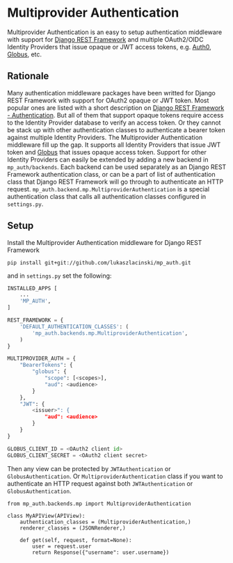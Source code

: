 # Multiprovider Authentication

Multiprovider Authentication is an easy to setup authentication middleware with support for
[Django REST Framework][drf] and multiple OAuth2/OIDC Identity Providers that issue opaque
or JWT access tokens, e.g. [Auth0][auth0], [Globus][globus], etc.

## Rationale

Many authentication middleware packages have been writted for Django REST Framework with
support for OAuth2 opaque or JWT token. Most popular ones are listed with a short description
on [Django REST Framework - Authentication][drf_auth]. But all of them that support opaque tokens
require access to the Identity Provider database to verify an access token. Or they cannot be
stack up with other authentication classes to authenticate a bearer token against multiple
Identity Providers. The Multiprovider Authentication middleware fill up the gap. It supports all
Identity Providers that issue JWT token and [Globus][globus] that issues opaque access token. Support
for other Identity Providers can easily be extended by adding a new backend in `mp_auth/backends`.
Each backend can be used separately as an Django REST Framework authentication class, or can be a part of
list of authentication class that Django REST Framework will go through to authenticate an HTTP request.
`mp_auth.backend.mp.MultiproviderAuthentication` is a special authentication class that calls all
authentication classes configured in `settings.py`.

## Setup

Install the Multiprovider Authentication middleware for Django REST Framework
```shell
pip install git+git://github.com/lukaszlacinski/mp_auth.git
```
and in `settings.py` set the following:
```python
INSTALLED_APPS [
    ...
    'MP_AUTH',
]

REST_FRAMEWORK = {
    'DEFAULT_AUTHENTICATION_CLASSES': (
        'mp_auth.backends.mp.MultiproviderAuthentication',
    )
}

MULTIPROVIDER_AUTH = {
    "BearerTokens": {
        "globus": {
            "scope": [<scopes>],
            "aud": <audience>
        }
    },
    "JWT": {
        <issuer>": {
            "aud": <audience>
        }
    }
}

GLOBUS_CLIENT_ID = <OAuth2 client id>
GLOBUS_CLIENT_SECRET = <OAuth2 client secret>
```
Then any view can be protected by `JWTAuthentication` or `GlobusAuthentication`. Or `MultiproviderAuthentication`
class if you want to authenticate an HTTP request against both `JWTAuthentication` or `GlobusAuthentication`.
```
from mp_auth.backends.mp import MultiproviderAuthentication

class MyAPIView(APIView):
    authentication_classes = (MultiproviderAuthentication,)
    renderer_classes = (JSONRenderer,)

    def get(self, request, format=None):
        user = request.user
        return Response({"username": user.username})
```

[drf]: http://www.django-rest-framework.org/
[auth0]: https://auth0.com/
[globus]: https://globus.org/
[drf_auth]: http://www.django-rest-framework.org/api-guide/authentication/#third-party-packages

